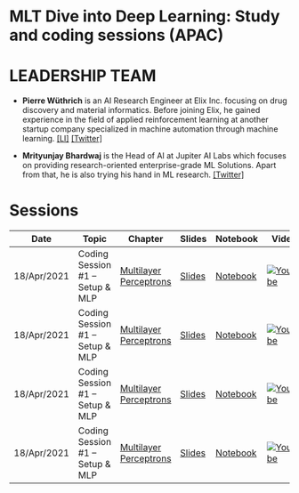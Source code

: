 # MLT Dive into Deep Learning: Study and coding sessions (APAC)

# LEADERSHIP TEAM

- **Pierre Wüthrich** is an AI Research Engineer at Elix Inc. focusing on drug discovery and material informatics. Before joining Elix, he gained experience in the field of applied reinforcement learning at another startup company specialized in machine automation through machine learning. [[LI]](https://www.linkedin.com/in/pierre-wuethrich/)
[[Twitter]](https://twitter.com/pierre_wuethri)

- **Mrityunjay Bhardwaj** is the Head of AI at Jupiter AI Labs which focuses on providing research-oriented enterprise-grade ML Solutions. Apart from that, he is also trying his hand in ML research. [[Twitter]](https://twitter.com/mrityunjay_99)

# Sessions

| Date        | Topic                           | Chapter                  | Slides        | Notebook             | Video | 
|-------------|---------------------------------|------------------------|------------------|--------------------------|--------|
| 18/Apr/2021 | Coding Session #1 – Setup & MLP      | [Multilayer Perceptrons](http://d2l.ai/chapter_multilayer-perceptrons/index.html)               | [Slides](https://docs.google.com/presentation/d/11dWtLd3bNSNXSCSpluvUJupxFN_EyORMite2mDITNAE/edit?usp=sharing)    | [Notebook](https://colab.research.google.com/drive/1gDq8DTdKAvJ7QYY62r2Zlo7uRn14zCVd) | [![Youtube](https://www.youtube.com/s/desktop/f506bd45/img/favicon_32.png)](TBA) |
| 18/Apr/2021 | Coding Session #1 – Setup & MLP      | [Multilayer Perceptrons](http://d2l.ai/chapter_multilayer-perceptrons/index.html)               | [Slides](https://docs.google.com/presentation/d/11dWtLd3bNSNXSCSpluvUJupxFN_EyORMite2mDITNAE/edit?usp=sharing)    | [Notebook](https://colab.research.google.com/drive/1gDq8DTdKAvJ7QYY62r2Zlo7uRn14zCVd) | [![Youtube](https://www.youtube.com/s/desktop/f506bd45/img/favicon_32.png)](TBA) |
| 18/Apr/2021 | Coding Session #1 – Setup & MLP      | [Multilayer Perceptrons](http://d2l.ai/chapter_multilayer-perceptrons/index.html)               | [Slides](https://docs.google.com/presentation/d/11dWtLd3bNSNXSCSpluvUJupxFN_EyORMite2mDITNAE/edit?usp=sharing)    | [Notebook](https://colab.research.google.com/drive/1gDq8DTdKAvJ7QYY62r2Zlo7uRn14zCVd) | [![Youtube](https://www.youtube.com/s/desktop/f506bd45/img/favicon_32.png)](TBA) |
| 18/Apr/2021 | Coding Session #1 – Setup & MLP      | [Multilayer Perceptrons](http://d2l.ai/chapter_multilayer-perceptrons/index.html)               | [Slides](https://docs.google.com/presentation/d/11dWtLd3bNSNXSCSpluvUJupxFN_EyORMite2mDITNAE/edit?usp=sharing)    | [Notebook](https://colab.research.google.com/drive/1gDq8DTdKAvJ7QYY62r2Zlo7uRn14zCVd) | [![Youtube](https://www.youtube.com/s/desktop/f506bd45/img/favicon_32.png)](TBA) |


